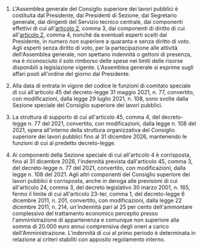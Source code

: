 1. L'Assemblea generale del Consiglio superiore dei lavori pubblici è costituita dal Presidente, dai Presidenti di Sezione, dal Segretario generale, dai dirigenti del Servizio tecnico centrale, dai componenti effettivi di cui all'[articolo 2](/allegato-1.11-articolo-2/2), comma 3, dai componenti di diritto di cui all'[articolo 2](/allegato-1.11-articolo-2/2), comma 4, nonché da eventuali esperti scelti dal Presidente, in numero non superiore a quaranta e senza diritto di voto. Agli esperti senza diritto di voto, per la partecipazione alle attività dell'Assemblea generale, non spettano indennità o gettoni di presenza, ma è riconosciuto il solo rimborso delle spese nei limiti delle risorse disponibili a legislazione vigente. L'Assemblea generale si esprime sugli affari posti all'ordine del giorno dal Presidente.

2. Alla data di entrata in vigore del codice le funzioni di comitato speciale di cui all'articolo 45 del decreto-legge 31 maggio 2021, n. 77, convertito, con modificazioni, dalla legge 29 luglio 2021, n. 108, sono svolte dalla Sezione speciale del Consiglio superiore dei lavori pubblici.

3. La struttura di supporto di cui all'articolo 45, comma 4, del decreto-legge n. 77 del 2021, convertito, con modificazioni, dalla legge n. 108 del 2021, opera all'interno della struttura organizzativa del Consiglio superiore dei lavori pubblici fino al 31 dicembre 2026, mantenendo le funzioni di cui al predetto decreto-legge.

4. Ai componenti della Sezione speciale di cui all'articolo 4 è corrisposta, fino al 31 dicembre 2026, l'indennità prevista dall'articolo 45, comma 3, del decreto-legge n. 77 del 2021, convertito, con modificazioni, dalla legge n. 108 del 2021. Agli altri componenti del Consiglio superiore dei lavori pubblici è corrisposta, anche in deroga alle previsioni di cui all'articolo 24, comma 3, del decreto legislativo 30 marzo 2001, n. 165, fermo il limite di cui all'articolo 23-ter, comma 1, del decreto-legge 6 dicembre 2011, n. 201, convertito, con modificazioni, dalla legge 22 dicembre 2011, n. 214, un'indennità pari al 25 per cento dell'ammontare complessivo del trattamento economico percepito presso l'amministrazione di appartenenza e comunque non superiore alla somma di 20.000 euro annui comprensiva degli oneri a carico dell'Amministrazione. L'indennità di cui al primo periodo è determinata in relazione ai criteri stabiliti con apposito regolamento interno.